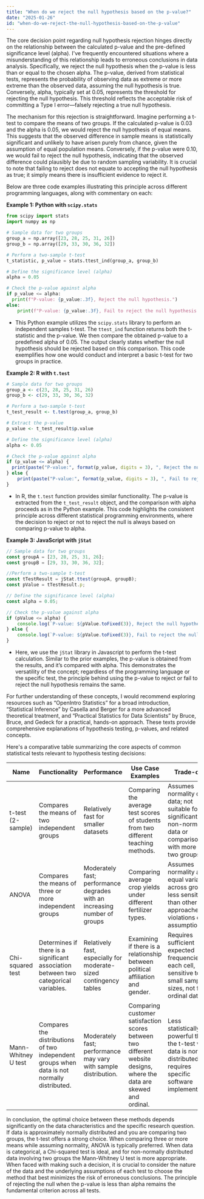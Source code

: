 ```yaml
---
title: "When do we reject the null hypothesis based on the p-value?"
date: "2025-01-26"
id: "when-do-we-reject-the-null-hypothesis-based-on-the-p-value"
---
```


The core decision point regarding null hypothesis rejection hinges directly on the relationship between the calculated p-value and the pre-defined significance level (alpha). I've frequently encountered situations where a misunderstanding of this relationship leads to erroneous conclusions in data analysis. Specifically, we reject the null hypothesis when the p-value is less than or equal to the chosen alpha. The p-value, derived from statistical tests, represents the probability of observing data as extreme or more extreme than the observed data, assuming the null hypothesis is true. Conversely, alpha, typically set at 0.05, represents the threshold for rejecting the null hypothesis. This threshold reflects the acceptable risk of committing a Type I error—falsely rejecting a true null hypothesis.

The mechanism for this rejection is straightforward. Imagine performing a t-test to compare the means of two groups. If the calculated p-value is 0.03 and the alpha is 0.05, we would reject the null hypothesis of equal means. This suggests that the observed difference in sample means is statistically significant and unlikely to have arisen purely from chance, given the assumption of equal population means. Conversely, if the p-value were 0.10, we would fail to reject the null hypothesis, indicating that the observed difference could plausibly be due to random sampling variability. It is crucial to note that failing to reject does not equate to accepting the null hypothesis as true; it simply means there is insufficient evidence to reject it.

Below are three code examples illustrating this principle across different programming languages, along with commentary on each:

**Example 1: Python with `scipy.stats`**

```python
from scipy import stats
import numpy as np

# Sample data for two groups
group_a = np.array([23, 28, 25, 31, 26])
group_b = np.array([29, 33, 30, 36, 32])

# Perform a two-sample t-test
t_statistic, p_value = stats.ttest_ind(group_a, group_b)

# Define the significance level (alpha)
alpha = 0.05

# Check the p-value against alpha
if p_value <= alpha:
  print(f"P-value: {p_value:.3f}, Reject the null hypothesis.")
else:
    print(f"P-value: {p_value:.3f}, Fail to reject the null hypothesis.")
```
*   This Python example utilizes the `scipy.stats` library to perform an independent samples t-test. The `ttest_ind` function returns both the t-statistic and the p-value. We then compare the obtained p-value to a predefined alpha of 0.05.  The output clearly states whether the null hypothesis should be rejected based on this comparison. This code exemplifies how one would conduct and interpret a basic t-test for two groups in practice.

**Example 2: R with `t.test`**

```R
# Sample data for two groups
group_a <- c(23, 28, 25, 31, 26)
group_b <- c(29, 33, 30, 36, 32)

# Perform a two-sample t-test
t_test_result <- t.test(group_a, group_b)

# Extract the p-value
p_value <- t_test_result$p.value

# Define the significance level (alpha)
alpha <- 0.05

# Check the p-value against alpha
if (p_value <= alpha) {
  print(paste("P-value:", format(p_value, digits = 3), ", Reject the null hypothesis."))
} else {
    print(paste("P-value:", format(p_value, digits = 3), ", Fail to reject the null hypothesis."))
}
```
*  In R, the `t.test` function provides similar functionality. The p-value is extracted from the `t_test_result` object, and the comparison with alpha proceeds as in the Python example. This code highlights the consistent principle across different statistical programming environments, where the decision to reject or not to reject the null is always based on comparing p-value to alpha.

**Example 3: JavaScript with `jStat`**

```javascript
// Sample data for two groups
const groupA = [23, 28, 25, 31, 26];
const groupB = [29, 33, 30, 36, 32];

//Perform a two-sample t-test
const tTestResult = jStat.ttest(groupA, groupB);
const pValue = tTestResult.p;

// Define the significance level (alpha)
const alpha = 0.05;

// Check the p-value against alpha
if (pValue <= alpha) {
    console.log(`P-value: ${pValue.toFixed(3)}, Reject the null hypothesis.`);
} else {
    console.log(`P-value: ${pValue.toFixed(3)}, Fail to reject the null hypothesis.`);
}

```
* Here, we use the `jStat` library in Javascript to perform the t-test calculation. Similar to the prior examples, the p-value is obtained from the results, and it’s compared with alpha. This demonstrates the versatility of the concept; regardless of the programming language or the specific test, the principle behind using the p-value to reject or fail to reject the null hypothesis remains the same.

For further understanding of these concepts, I would recommend exploring resources such as “OpenIntro Statistics” for a broad introduction, “Statistical Inference” by Casella and Berger for a more advanced theoretical treatment, and “Practical Statistics for Data Scientists” by Bruce, Bruce, and Gedeck for a practical, hands-on approach. These texts provide comprehensive explanations of hypothesis testing, p-values, and related concepts.

Here's a comparative table summarizing the core aspects of common statistical tests relevant to hypothesis testing decisions:

| Name               | Functionality                                                                           | Performance                              | Use Case Examples                                                                                             | Trade-offs                                                                                                           |
|--------------------|-----------------------------------------------------------------------------------------|------------------------------------------|-------------------------------------------------------------------------------------------------------------|----------------------------------------------------------------------------------------------------------------------|
| t-test (2-sample) | Compares the means of two independent groups                                               | Relatively fast for smaller datasets     | Comparing the average test scores of students from two different teaching methods.                             | Assumes normality of the data; not suitable for significantly non-normal data or comparisons with more than two groups. |
| ANOVA              | Compares the means of three or more independent groups                                      | Moderately fast; performance degrades with an increasing number of groups       | Comparing average crop yields under different fertilizer types.                                                 | Assumes normality and equal variances across groups; less sensitive than other approaches for violations of assumptions. |
| Chi-squared test    | Determines if there is a significant association between two categorical variables.            | Relatively fast, especially for moderate-sized contingency tables  | Examining if there is a relationship between political affiliation and gender.                              | Requires sufficient expected frequencies in each cell, sensitive to small sample sizes, not for ordinal data.                     |
| Mann-Whitney U test | Compares the distributions of two independent groups when data is not normally distributed. | Moderately fast; performance may vary with sample distribution.            | Comparing customer satisfaction scores between two different website designs, where the data are skewed and ordinal.    |  Less statistically powerful than the t-test when data is normally distributed; requires specific software implementation.      |

In conclusion, the optimal choice between these methods depends significantly on the data characteristics and the specific research question. If data is approximately normally distributed and you are comparing two groups, the t-test offers a strong choice. When comparing three or more means while assuming normality, ANOVA is typically preferred. When data is categorical, a Chi-squared test is ideal, and for non-normally distributed data involving two groups the Mann-Whitney U test is more appropriate. When faced with making such a decision, it is crucial to consider the nature of the data and the underlying assumptions of each test to choose the method that best minimizes the risk of erroneous conclusions.  The principle of rejecting the null when the p-value is less than alpha remains the fundamental criterion across all tests.
